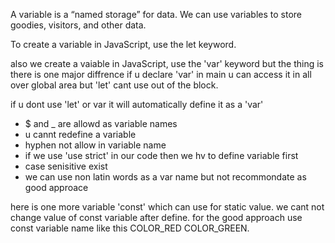 A variable is a “named storage” for data. We can use variables to store goodies, visitors, and other data.

To create a variable in JavaScript, use the let keyword.

also we create a vaiable in JavaScript, use the 'var' keyword but the thing is there is one major diffrence if u declare 'var' in main u can access it in all over global area but 'let' cant use out of the block. 

if u dont use 'let' or var it will automatically define it as a 'var'

* $ and _ are allowd as variable names
* u cannt redefine a variable 
* hyphen not allow in variable name
* if we use 'use strict' in our code then we hv to define variable first
* case senisitive exist
* we can use non latin words as a var name but not recommondate as good approace

here is one more variable 'const' which can use for static value.
we cant not change value of const variable after define.
for the good approach use const variable name like this COLOR_RED COLOR_GREEN.

